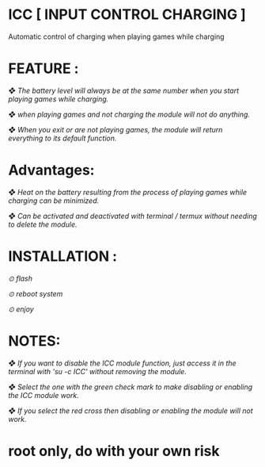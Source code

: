 # ICC [ INPUT CONTROL CHARGING ]
Automatic control of charging when playing games while charging 


# FEATURE :

*❖ The battery level will always be at the same number when you start playing games while charging.*

*❖ when playing games and not charging the module will not do anything.*

*❖ When you exit or are not playing games, the module will return everything to its default function.*



# Advantages:

*❖ Heat on the battery resulting from the process of playing games while charging can be minimized.*

*❖ Can be activated and deactivated with terminal / termux without needing to delete the module.*



# INSTALLATION : 
*⊙ flash*

*⊙ reboot system*

*⊙ enjoy*



# NOTES: 
*❖ If you want to disable the ICC module function, just access it in the terminal with 'su -c ICC' without removing the module.*

*❖ Select the one with the green check mark to make disabling or enabling the ICC module work.*

*❖ If you select the red cross then disabling or enabling the module will not work.*

# root only, do with your own risk
